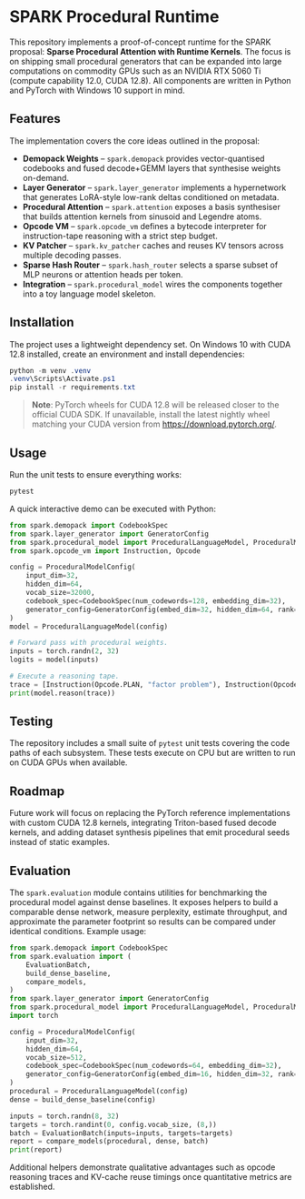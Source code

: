 # SPARK Procedural Runtime

This repository implements a proof-of-concept runtime for the SPARK proposal:
**Sparse Procedural Attention with Runtime Kernels**.  The focus is on shipping
small procedural generators that can be expanded into large computations on
commodity GPUs such as an NVIDIA RTX 5060 Ti (compute capability 12.0, CUDA
12.8).  All components are written in Python and PyTorch with Windows 10 support
in mind.

## Features

The implementation covers the core ideas outlined in the proposal:

* **Demopack Weights** – `spark.demopack` provides vector-quantised codebooks
  and fused decode+GEMM layers that synthesise weights on-demand.
* **Layer Generator** – `spark.layer_generator` implements a hypernetwork that
  generates LoRA-style low-rank deltas conditioned on metadata.
* **Procedural Attention** – `spark.attention` exposes a basis synthesiser that
  builds attention kernels from sinusoid and Legendre atoms.
* **Opcode VM** – `spark.opcode_vm` defines a bytecode interpreter for
  instruction-tape reasoning with a strict step budget.
* **KV Patcher** – `spark.kv_patcher` caches and reuses KV tensors across
  multiple decoding passes.
* **Sparse Hash Router** – `spark.hash_router` selects a sparse subset of MLP
  neurons or attention heads per token.
* **Integration** – `spark.procedural_model` wires the components together into
  a toy language model skeleton.

## Installation

The project uses a lightweight dependency set.  On Windows 10 with CUDA 12.8
installed, create an environment and install dependencies:

```powershell
python -m venv .venv
.venv\Scripts\Activate.ps1
pip install -r requirements.txt
```

> **Note**: PyTorch wheels for CUDA 12.8 will be released closer to the official
> CUDA SDK.  If unavailable, install the latest nightly wheel matching your CUDA
> version from https://download.pytorch.org/.

## Usage

Run the unit tests to ensure everything works:

```powershell
pytest
```

A quick interactive demo can be executed with Python:

```python
from spark.demopack import CodebookSpec
from spark.layer_generator import GeneratorConfig
from spark.procedural_model import ProceduralLanguageModel, ProceduralModelConfig
from spark.opcode_vm import Instruction, Opcode

config = ProceduralModelConfig(
    input_dim=32,
    hidden_dim=64,
    vocab_size=32000,
    codebook_spec=CodebookSpec(num_codewords=128, embedding_dim=32),
    generator_config=GeneratorConfig(embed_dim=32, hidden_dim=64, rank=4),
)
model = ProceduralLanguageModel(config)

# Forward pass with procedural weights.
inputs = torch.randn(2, 32)
logits = model(inputs)

# Execute a reasoning tape.
trace = [Instruction(Opcode.PLAN, "factor problem"), Instruction(Opcode.CHECK, "result")]
print(model.reason(trace))
```

## Testing

The repository includes a small suite of `pytest` unit tests covering the code
paths of each subsystem.  These tests execute on CPU but are written to run on
CUDA GPUs when available.

## Roadmap

Future work will focus on replacing the PyTorch reference implementations with
custom CUDA 12.8 kernels, integrating Triton-based fused decode kernels, and
adding dataset synthesis pipelines that emit procedural seeds instead of static
examples.

## Evaluation

The `spark.evaluation` module contains utilities for benchmarking the procedural
model against dense baselines.  It exposes helpers to build a comparable dense
network, measure perplexity, estimate throughput, and approximate the parameter
footprint so results can be compared under identical conditions.  Example usage:

```python
from spark.demopack import CodebookSpec
from spark.evaluation import (
    EvaluationBatch,
    build_dense_baseline,
    compare_models,
)
from spark.layer_generator import GeneratorConfig
from spark.procedural_model import ProceduralLanguageModel, ProceduralModelConfig
import torch

config = ProceduralModelConfig(
    input_dim=32,
    hidden_dim=64,
    vocab_size=512,
    codebook_spec=CodebookSpec(num_codewords=64, embedding_dim=32),
    generator_config=GeneratorConfig(embed_dim=16, hidden_dim=32, rank=4),
)
procedural = ProceduralLanguageModel(config)
dense = build_dense_baseline(config)

inputs = torch.randn(8, 32)
targets = torch.randint(0, config.vocab_size, (8,))
batch = EvaluationBatch(inputs=inputs, targets=targets)
report = compare_models(procedural, dense, batch)
print(report)
```

Additional helpers demonstrate qualitative advantages such as opcode reasoning
traces and KV-cache reuse timings once quantitative metrics are established.

